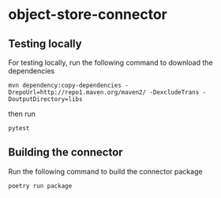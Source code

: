 # object-store-connector

## Testing locally

For testing locally, run the following command to download the dependencies

```
mvn dependency:copy-dependencies -DrepoUrl=http://repo1.maven.org/maven2/ -DexcludeTrans -DoutputDirectory=libs
```

then run

```
pytest
```

## Building the connector

Run the following command to build the connector package

```
poetry run package
```